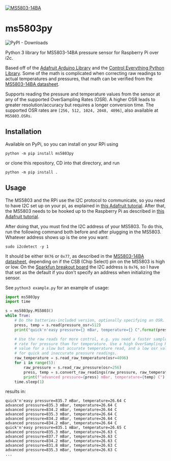 [![MS5803-14BA](ms5803.jpg)](https://www.sparkfun.com/products/12909)

# ms5803py

![PyPI - Downloads](https://img.shields.io/pypi/dm/ms5803py)

Python 3 library for MS5803-14BA pressure sensor for Raspberry Pi over i2c.

Based off of the [Adafruit Arduino Library](https://github.com/sparkfun/MS5803-14BA_Breakout) and the [Control Everything Python Library](https://github.com/ControlEverythingCommunity/MS5803-14BA). Some of the math is complicated when correcting raw readings to actual temperatures and pressures, that math can be verified from the [MS5803-14BA datasheet](http://www.te.com/commerce/DocumentDelivery/DDEController?Action=showdoc&DocId=Data+Sheet%7FMS5803-14BA%7FB3%7Fpdf%7FEnglish%7FENG_DS_MS5803-14BA_B3.pdf%7FCAT-BLPS0013).

Supports reading the pressure and temperature values from the sensor at any of the supported OverSampling Rates (OSR). A higher OSR leads to greater resolution/accuracy but requires a longer conversion time. The supported OSR rates are `[256, 512, 1024, 2048, 4096]`, also available at `MS5803.OSRs`.

## Installation
Available on PyPi, so you can install on your RPi using
````
python -m pip install ms5803py
````
or clone this repository, CD into that directory, and run
```
python -m pip install .
```

## Usage
The MS5803 and the RPi use the I2C protocol to communicate, so you need to have I2C set up on your pi, as explained in [this Adafruit tutorial](https://learn.adafruit.com/adafruits-raspberry-pi-lesson-4-gpio-setup/configuring-i2c). After that, the MS5803 needs to be hooked up to the Raspberry Pi as described in [this Adafruit tutorial](https://learn.sparkfun.com/tutorials/ms5803-14ba-pressure-sensor-hookup-guide).

After doing that, you must find the I2C address of your MS5803. To do this, run the following command both before and after plugging in the MS5803. Whatever address shows up is the one you want:
```
sudo i2cdetect -y 1
````
It should be either `0X76` or `0x77`, as described in the [MS5803-14BA datasheet](http://www.te.com/commerce/DocumentDelivery/DDEController?Action=showdoc&DocId=Data+Sheet%7FMS5803-14BA%7FB3%7Fpdf%7FEnglish%7FENG_DS_MS5803-14BA_B3.pdf%7FCAT-BLPS0013), depending on if the CSB (Chip Select) pin on the MS5803 is high or low. On the [Sparkfun breakout board](https://www.sparkfun.com/products/12909) the I2C address is `0x76`, so I have that set as the default if you don't specify an address when initializing the sensor.

See `python3 example.py` for an example of usage:

```python
import ms5803py
import time

s = ms5803py.MS5803()
while True:
    # Do the batteries-included version, optionally specifying an OSR.
    press, temp = s.read(pressure_osr=512)
    print("quick'n'easy pressure={} mBar, temperature={} C".format(press, temp))

    # Use the raw reads for more control, e.g. you need a faster sample
    # rate for pressure than for temperature. Use a high OverSampling Rate (osr)
    # value for a slow but accurate temperature read, and a low osr value
    # for quick and inaccurate pressure readings.
    raw_temperature = s.read_raw_temperature(osr=4096)
    for i in range(5):
        raw_pressure = s.read_raw_pressure(osr=256)
        press, temp = s.convert_raw_readings(raw_pressure, raw_temperature)
        print(f"advanced pressure={press} mBar, temperature={temp} C")
    time.sleep(1)
```

results in:

```
quick'n'easy pressure=835.7 mBar, temperature=26.64 C
advanced pressure=835.3 mBar, temperature=26.64 C
advanced pressure=834.2 mBar, temperature=26.64 C
advanced pressure=835.3 mBar, temperature=26.64 C
advanced pressure=834.2 mBar, temperature=26.64 C
advanced pressure=834.2 mBar, temperature=26.64 C
quick'n'easy pressure=835.1 mBar, temperature=26.65 C
advanced pressure=835.3 mBar, temperature=26.63 C
advanced pressure=837.7 mBar, temperature=26.63 C
advanced pressure=834.2 mBar, temperature=26.63 C
advanced pressure=831.8 mBar, temperature=26.63 C
advanced pressure=835.3 mBar, temperature=26.63 C
...
```
